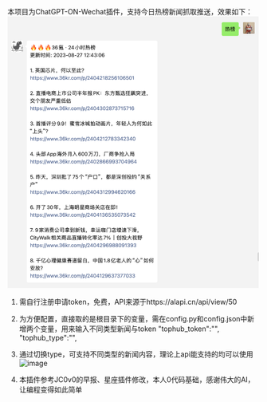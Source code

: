 本项目为ChatGPT-ON-Wechat插件，支持今日热榜新闻抓取推送，效果如下：
![Alt text](image.png)

1. 需自行注册申请token，免费，API来源于https://alapi.cn/api/view/50
2. 为方便配置，直接取的是根目录下的变量，需在config.py和config.json中新增两个变量，用来输入不同类型新闻与token 
    "tophub_token":"",
    "tophub_type":"",
3. 通过切换type，可支持不同类型的新闻内容，理论上api能支持的均可以使用
 ![image](https://github.com/fatwang2/tophub/assets/134143178/587dc232-6160-411f-94df-aa677e9da2a9)

4. 本插件参考JC0v0的早报、星座插件修改，本人0代码基础，感谢伟大的AI，让编程变得如此简单

